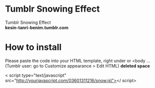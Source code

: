 # Tumblr Snowing Effect
Tumblr Snowing Effect<br>
<b>kesin-tanri-benim.tumblr.com</b>

# How to install

Please paste the code into your HTML template, right under <body> or <body ...
(Tumblr user: go to Customize appearance > Edit HTML)
<b>deleted space</b>

< script type="text/javascript" src="http://yourjavascript.com/03601311216/snow.js\"></ script>
